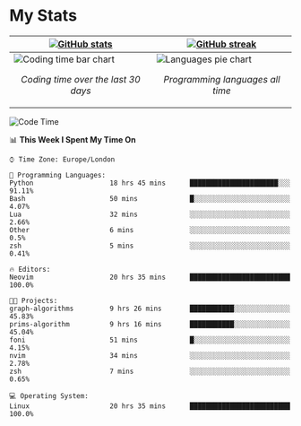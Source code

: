 <!-- [![Typing SVG](https://readme-typing-svg.herokuapp.com?size=23&duration=7000&color=168BC6&center=true&vCenter=true&width=500&lines=I+use+Arch+btw)](https://git.io/typing-svg) -->
# My Stats
| [![GitHub stats](https://github-readme-stats.vercel.app/api?username=akim-13&show_icons=true&theme=github_dark&border_color=2d9d42&title_color=2d9d42&count_private=true)](https://github.com/anuraghazra/github-readme-stats) | [![GitHub streak](https://github-readme-streak-stats.herokuapp.com?user=akim-13&theme=github-dark&date_format=j%20M%5B%20Y%5D)](https://git.io/streak-stats) |
| -- | -- |
| ![Coding time bar chart](https://wakatime.com/share/@akim13/e1d3f835-c70a-4cab-adb5-935f7f468931.svg) <p align="center"> *Coding time over the last 30 days* </p> |![Languages pie chart](https://wakatime.com/share/@akim13/50c0a458-bfaf-45ba-b46b-df1959378a37.svg) <p align="center"> *Programming languages all time* </p> |


<!--This is temporary, testing how it works.
<p align="left">
    <img alt="Programming languages" src="https://wakatime.com/share/@akim13/50c0a458-bfaf-45ba-b46b-df1959378a37.svg" width="500px" height="300px">
    <br>
</p>-->

<!--START_SECTION:waka-->
![Code Time](http://img.shields.io/badge/Code%20Time-34%20hrs%208%20mins-blue)

📊 **This Week I Spent My Time On** 

```text
⌚︎ Time Zone: Europe/London

💬 Programming Languages: 
Python                   18 hrs 45 mins      ██████████████████████░░░   91.11% 
Bash                     50 mins             █░░░░░░░░░░░░░░░░░░░░░░░░   4.07% 
Lua                      32 mins             ░░░░░░░░░░░░░░░░░░░░░░░░░   2.66% 
Other                    6 mins              ░░░░░░░░░░░░░░░░░░░░░░░░░   0.5% 
zsh                      5 mins              ░░░░░░░░░░░░░░░░░░░░░░░░░   0.41%

🔥 Editors: 
Neovim                   20 hrs 35 mins      █████████████████████████   100.0%

🐱‍💻 Projects: 
graph-algorithms         9 hrs 26 mins       ███████████░░░░░░░░░░░░░░   45.83% 
prims-algorithm          9 hrs 16 mins       ███████████░░░░░░░░░░░░░░   45.04% 
foni                     51 mins             █░░░░░░░░░░░░░░░░░░░░░░░░   4.15% 
nvim                     34 mins             ░░░░░░░░░░░░░░░░░░░░░░░░░   2.78% 
zsh                      7 mins              ░░░░░░░░░░░░░░░░░░░░░░░░░   0.65%

💻 Operating System: 
Linux                    20 hrs 35 mins      █████████████████████████   100.0%

```


<!--END_SECTION:waka-->
